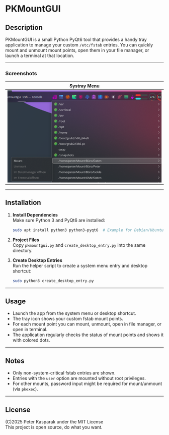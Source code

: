 # PKMountGUI

## Description

PKMountGUI is a small Python PyQt6 tool that provides a handy tray application to manage your custom `/etc/fstab` entries.
You can quickly mount and unmount mount points, open them in your file manager, or launch a terminal at that location.

---

### Screenshots

| Systray Menu                     |
|----------------------------------|
| ![Main Window](./screenshots/pkmountgui.png) |

---

## Installation

1. **Install Dependencies**  
   Make sure Python 3 and PyQt6 are installed:

   ```bash
   sudo apt install python3 python3-pyqt6  # Example for Debian/Ubuntu
   ```

2. **Project Files**  
   Copy `pkmountgui.py` and `create_desktop_entry.py` into the same directory.

3. **Create Desktop Entries**  
   Run the helper script to create a system menu entry and desktop shortcut:

   ```bash
   sudo python3 create_desktop_entry.py
   ```

---

## Usage

- Launch the app from the system menu or desktop shortcut.
- The tray icon shows your custom fstab mount points.
- For each mount point you can mount, unmount, open in file manager, or open in terminal.
- The application regularly checks the status of mount points and shows it with colored dots.

---

## Notes

- Only non-system-critical fstab entries are shown.
- Entries with the `user` option are mounted without root privileges.
- For other mounts, password input might be required for mount/unmount (via `pkexec`).

---

## License

(C)2025 Peter Kasparak under the MIT License  
This project is open source, do what you want.
